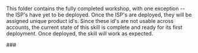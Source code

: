 This folder contains the fully completed workshop, with one exception -- the ISP's have yet to be deployed.  Once the ISP's are deployed, they will be assigned unique product id's.  Since these id's are not usable across accounts, the current state of this skill is complete and ready for its first deployment.  Once deployed, the skill will work as expected.

\###
